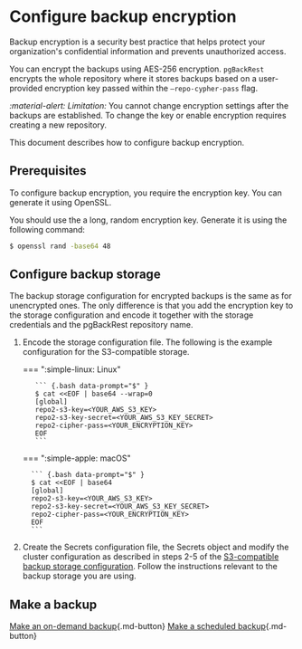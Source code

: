 # Configure backup encryption

Backup encryption is a security best practice that helps protect your organization's confidential information and prevents unauthorized access.

You can encrypt the backups using  AES-256 encryption. `pgBackRest` encrypts the whole repository where it stores backups based on a user-provided encryption key passed within the `–repo-cypher-pass` flag.

<i warning>:material-alert: Limitation:</i> You cannot change encryption settings after the backups are established. To change the key or enable encryption requires creating a new repository.

This document describes how to configure backup encryption.

## Prerequisites

To configure backup encryption, you require the encryption key. You can generate it using OpenSSL. 

You should use the a long, random encryption key. Generate it is using the following command:

```{.bash data-prompt="$"}
$ openssl rand -base64 48
```

## Configure backup storage

The backup storage configuration for encrypted backups is the same as for unencrypted ones. The only difference is that you add the encryption key to the storage configuration and encode it together with the storage credentials and the pgBackRest repository name. 

1. Encode the storage configuration file. The following is the example configuration for the S3-compatible storage.

    === ":simple-linux: Linux"         

          ``` {.bash data-prompt="$" }
          $ cat <<EOF | base64 --wrap=0
          [global]
          repo2-s3-key=<YOUR_AWS_S3_KEY>
          repo2-s3-key-secret=<YOUR_AWS_S3_KEY_SECRET>
          repo2-cipher-pass=<YOUR_ENCRYPTION_KEY>
          EOF
          ```         

    === ":simple-apple: macOS"         

         ``` {.bash data-prompt="$" }
         $ cat <<EOF | base64
         [global]
         repo2-s3-key=<YOUR_AWS_S3_KEY>
         repo2-s3-key-secret=<YOUR_AWS_S3_KEY_SECRET>
         repo2-cipher-pass=<YOUR_ENCRYPTION_KEY>
         EOF
         ``` 

2. Create the Secrets configuration file, the Secrets object and modify the cluster configuration as described in steps 2-5 of the [S3-compatible backup storage configuration](backups-storage.md). Follow the instructions relevant to the backup storage you are using. 

## Make a backup

[Make an on-demand backup](backups-ondemand.md){.md-button}
[Make a scheduled backup](backups-schedule.md){.md-button}